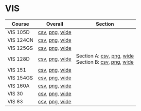 # VIS

| Course | Overall | Section |
| ------ | ------- | ------- |
| VIS 105D | [csv](https://github.com/UCSD-Historical-Enrollment-Data/2024Summer1/blob/main/overall/VIS%20105D.csv), [png](https://raw.githubusercontent.com/UCSD-Historical-Enrollment-Data/2024Summer1/main/plot_overall/VIS%20105D.png), [wide](https://raw.githubusercontent.com/UCSD-Historical-Enrollment-Data/2024Summer1/main/plot_overall_wide/VIS%20105D.png) |  |
| VIS 124CN | [csv](https://github.com/UCSD-Historical-Enrollment-Data/2024Summer1/blob/main/overall/VIS%20124CN.csv), [png](https://raw.githubusercontent.com/UCSD-Historical-Enrollment-Data/2024Summer1/main/plot_overall/VIS%20124CN.png), [wide](https://raw.githubusercontent.com/UCSD-Historical-Enrollment-Data/2024Summer1/main/plot_overall_wide/VIS%20124CN.png) |  |
| VIS 125GS | [csv](https://github.com/UCSD-Historical-Enrollment-Data/2024Summer1/blob/main/overall/VIS%20125GS.csv), [png](https://raw.githubusercontent.com/UCSD-Historical-Enrollment-Data/2024Summer1/main/plot_overall/VIS%20125GS.png), [wide](https://raw.githubusercontent.com/UCSD-Historical-Enrollment-Data/2024Summer1/main/plot_overall_wide/VIS%20125GS.png) |  |
| VIS 128D | [csv](https://github.com/UCSD-Historical-Enrollment-Data/2024Summer1/blob/main/overall/VIS%20128D.csv), [png](https://raw.githubusercontent.com/UCSD-Historical-Enrollment-Data/2024Summer1/main/plot_overall/VIS%20128D.png), [wide](https://raw.githubusercontent.com/UCSD-Historical-Enrollment-Data/2024Summer1/main/plot_overall_wide/VIS%20128D.png) | Section A: [csv](https://github.com/UCSD-Historical-Enrollment-Data/2024Summer1/blob/main/section/VIS%20128D_A.csv), [png](https://raw.githubusercontent.com/UCSD-Historical-Enrollment-Data/2024Summer1/main/plot_section/VIS%20128D_A.png), [wide](https://raw.githubusercontent.com/UCSD-Historical-Enrollment-Data/2024Summer1/main/plot_section_wide/VIS%20128D_A.png)<br>Section B: [csv](https://github.com/UCSD-Historical-Enrollment-Data/2024Summer1/blob/main/section/VIS%20128D_B.csv), [png](https://raw.githubusercontent.com/UCSD-Historical-Enrollment-Data/2024Summer1/main/plot_section/VIS%20128D_B.png), [wide](https://raw.githubusercontent.com/UCSD-Historical-Enrollment-Data/2024Summer1/main/plot_section_wide/VIS%20128D_B.png) |
| VIS 151 | [csv](https://github.com/UCSD-Historical-Enrollment-Data/2024Summer1/blob/main/overall/VIS%20151.csv), [png](https://raw.githubusercontent.com/UCSD-Historical-Enrollment-Data/2024Summer1/main/plot_overall/VIS%20151.png), [wide](https://raw.githubusercontent.com/UCSD-Historical-Enrollment-Data/2024Summer1/main/plot_overall_wide/VIS%20151.png) |  |
| VIS 154GS | [csv](https://github.com/UCSD-Historical-Enrollment-Data/2024Summer1/blob/main/overall/VIS%20154GS.csv), [png](https://raw.githubusercontent.com/UCSD-Historical-Enrollment-Data/2024Summer1/main/plot_overall/VIS%20154GS.png), [wide](https://raw.githubusercontent.com/UCSD-Historical-Enrollment-Data/2024Summer1/main/plot_overall_wide/VIS%20154GS.png) |  |
| VIS 160A | [csv](https://github.com/UCSD-Historical-Enrollment-Data/2024Summer1/blob/main/overall/VIS%20160A.csv), [png](https://raw.githubusercontent.com/UCSD-Historical-Enrollment-Data/2024Summer1/main/plot_overall/VIS%20160A.png), [wide](https://raw.githubusercontent.com/UCSD-Historical-Enrollment-Data/2024Summer1/main/plot_overall_wide/VIS%20160A.png) |  |
| VIS 30 | [csv](https://github.com/UCSD-Historical-Enrollment-Data/2024Summer1/blob/main/overall/VIS%2030.csv), [png](https://raw.githubusercontent.com/UCSD-Historical-Enrollment-Data/2024Summer1/main/plot_overall/VIS%2030.png), [wide](https://raw.githubusercontent.com/UCSD-Historical-Enrollment-Data/2024Summer1/main/plot_overall_wide/VIS%2030.png) |  |
| VIS 83 | [csv](https://github.com/UCSD-Historical-Enrollment-Data/2024Summer1/blob/main/overall/VIS%2083.csv), [png](https://raw.githubusercontent.com/UCSD-Historical-Enrollment-Data/2024Summer1/main/plot_overall/VIS%2083.png), [wide](https://raw.githubusercontent.com/UCSD-Historical-Enrollment-Data/2024Summer1/main/plot_overall_wide/VIS%2083.png) |  |

